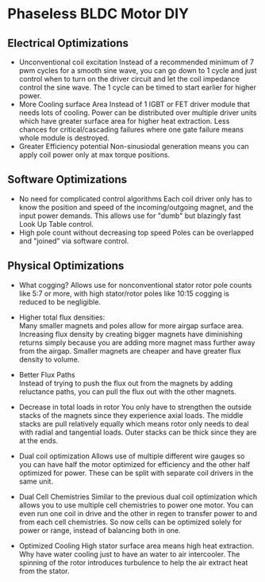 # Phaseless BLDC Motor DIY

## Electrical Optimizations

* Unconventional coil excitation
Instead of a recommended minimum of 7 pwm cycles for a smooth sine wave, you can go down to 1 cycle and just control when to turn on the driver circuit and let the coil impedance control the sine wave. The 1 cycle can be timed to start earlier for higher power.
* More Cooling surface Area 
Instead of 1 IGBT or FET driver module that needs lots of cooling. Power can be distributed over multiple driver units which have greater surface area for higher heat extraction. Less chances for critical/cascading failures where one gate failure means whole module is destroyed.
* Greater Efficiency potential 
Non-sinusiodal generation means you can apply coil power only at max torque positions.

## Software Optimizations

* No need for complicated control algorithms 
Each coil driver only has to know the position and speed of the incoming/outgoing magnet, and the input power demands.  This allows use for "dumb" but blazingly fast Look Up Table control.
* High pole count without decreasing top speed 
Poles can be overlapped and "joined" via software control.

## Physical Optimizations 

* What cogging? 
Allows use for nonconventional stator rotor pole counts like 5:7 or more, with high stator/rotor poles like 10:15 cogging is reduced to be negligible.

* Higher total flux densities:   
Many smaller magnets and poles allow for more airgap surface area.
Increasing flux density by creating bigger magnets have diminishing returns simply because you are adding more magnet mass further away from the airgap. Smaller magnets are cheaper and have greater flux density to volume.

* Better Flux Paths  
Instead of trying to push the flux out from the magnets by adding reluctance paths, you can pull the flux out with the other magnets.

* Decrease in total loads in rotor 
You only have to strengthen the outside stacks of the magnets since they experience axial loads.  The middle stacks are pull relatively equally which means rotor only needs to deal with radial and tangential loads. Outer stacks can be thick since they are at the ends.

* Dual coil optimization 
Allows use of multiple different wire gauges so you can have half the motor optimized for efficiency and the other half optimized for power. These can be split with separate coil drivers in the same unit.

* Dual Cell Chemistries 
Similar to the previous dual coil optimization which allows you to use multiple cell chemistries to power one motor. You can even run one coil in drive and the other in regen to transfer power to and from each cell chemistries. So now cells can be optimized solely for power or range, instead of balancing both in one.

*  Optimized Cooling 
High stator surface area means high heat extraction.  Why have water cooling just to have an water to air intercooler.  The spinning of the rotor introduces turbulence to help the air extract heat from the stator.